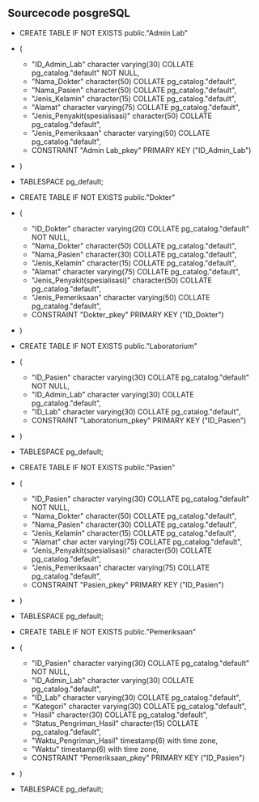 ## Sourcecode posgreSQL

- CREATE TABLE IF NOT EXISTS public."Admin Lab"
- (
   - "ID_Admin_Lab" character varying(30) COLLATE pg_catalog."default" NOT NULL,
   - "Nama_Dokter" character(50) COLLATE pg_catalog."default",
   - "Nama_Pasien" character(50) COLLATE pg_catalog."default",
   - "Jenis_Kelamin" character(15) COLLATE pg_catalog."default",
   - "Alamat" character varying(75) COLLATE pg_catalog."default",
   - "Jenis_Penyakit(spesialisasi)" character(50) COLLATE pg_catalog."default",
   - "Jenis_Pemeriksaan" character varying(50) COLLATE pg_catalog."default",
   - CONSTRAINT "Admin Lab_pkey" PRIMARY KEY ("ID_Admin_Lab")
- )

- TABLESPACE pg_default;

- CREATE TABLE IF NOT EXISTS public."Dokter"
- (
    - "ID_Dokter" character varying(20) COLLATE pg_catalog."default" NOT NULL,
    - "Nama_Dokter" character(50) COLLATE pg_catalog."default",
    - "Nama_Pasien" character(30) COLLATE pg_catalog."default",
    - "Jenis_Kelamin" character(15) COLLATE pg_catalog."default",
    - "Alamat" character varying(75) COLLATE pg_catalog."default",
    - "Jenis_Penyakit(spesialisasi)" character(50) COLLATE pg_catalog."default",
    - "Jenis_Pemeriksaan" character varying(50) COLLATE pg_catalog."default",
    - CONSTRAINT "Dokter_pkey" PRIMARY KEY ("ID_Dokter")
- )

- CREATE TABLE IF NOT EXISTS public."Laboratorium"
- (
   - "ID_Pasien" character varying(30) COLLATE pg_catalog."default" NOT NULL,
   - "ID_Admin_Lab" character varying(30) COLLATE pg_catalog."default",
   - "ID_Lab" character varying(30) COLLATE pg_catalog."default",
   - CONSTRAINT "Laboratorium_pkey" PRIMARY KEY ("ID_Pasien")
- )

- TABLESPACE pg_default;

- CREATE TABLE IF NOT EXISTS public."Pasien"
- (
    - "ID_Pasien" character varying(30) COLLATE pg_catalog."default" NOT NULL,
    - "Nama_Dokter" character(50) COLLATE pg_catalog."default",
    - "Nama_Pasien" character(30) COLLATE pg_catalog."default",
    - "Jenis_Kelamin" character(15) COLLATE pg_catalog."default",
    - "Alamat" char acter varying(75) COLLATE pg_catalog."default",
    - "Jenis_Penyakit(spesialisasi)" character(50) COLLATE pg_catalog."default",
    - "Jenis_Pemeriksaan" character varying(75) COLLATE pg_catalog."default",
    - CONSTRAINT "Pasien_pkey" PRIMARY KEY ("ID_Pasien")
- )

- TABLESPACE pg_default;

- CREATE TABLE IF NOT EXISTS public."Pemeriksaan"
- (
    - "ID_Pasien" character varying(30) COLLATE pg_catalog."default" NOT NULL,
    - "ID_Admin_Lab" character varying(30) COLLATE pg_catalog."default",
    - "ID_Lab" character varying(30) COLLATE pg_catalog."default",
    - "Kategori" character varying(30) COLLATE pg_catalog."default",
    - "Hasil" character(30) COLLATE pg_catalog."default",
    - "Status_Pengriman_Hasil" character(15) COLLATE pg_catalog."default",
    - "Waktu_Pengriman_Hasil" timestamp(6) with time zone,
    - "Waktu" timestamp(6) with time zone,
    - CONSTRAINT "Pemeriksaan_pkey" PRIMARY KEY ("ID_Pasien")
- )

- TABLESPACE pg_default;
